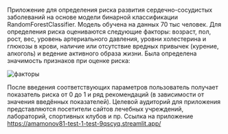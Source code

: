 Приложение для определения риска развития сердечно-сосудистых заболеваний на основе модели бинарной классификации RandomForestClassifier. Модель обучена на данных 70 тыс человек. Для определения риска оцениваются следующие факторы: возраст, пол, рост, вес, уровень артериального давления, уровни холестерина и глюкозы в крови, наличие или отсутствие вредных привычек (курение, алкоголь) и ведение активного образа жизни.
Была определена значимость признаков при оценке риска:

![факторы](https://user-images.githubusercontent.com/124627580/222919299-bf181b8f-68e7-46f5-bf64-d9d09f01debc.png)

После введения соответствующих параметров пользователь получает показатель риска от 0 до 1 и ряд рекомендаций (в зависимости от значения введённых показателей).
Целевой аудиторий для приложения представляются посетители сайтов лечебных учреждений, лабораторий, спортивных клубов и пр.
Ссылка на приложение https://amamonov81-test-1-test-9qscyq.streamlit.app/
